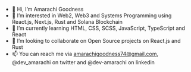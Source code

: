 - 👋 Hi, I’m Amarachi Goodness
- 👀 I’m interested in Web2, Web3 and Systems Programming using React.js, Next.js, Rust and Solana Blockchain
- 🌱 I’m currently learning HTML, CSS, SCSS, JavaScript, TypeScript and React
- 💞️ I’m looking to collaborate on Open Source projects on React.js and Rust
- 📫 You can reach me via amarachigoodness74@gmail.com, @dev_amarachi on twitter and @dev-amarachi on linkedin

<!---
amarachigoodness74/amarachigoodness74 is a ✨ special ✨ repository because its `README.md` (this file) appears on your GitHub profile.
You can click the Preview link to take a look at your changes.
--->
